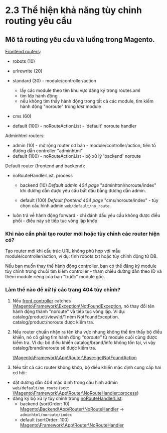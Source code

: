 # 2.3 Thể hiện khả năng tùy chỉnh routing yêu cầu

## Mô tả routing yêu cầu và luồng trong Magento.

[Frontend routers](https://devdocs.magento.com/guides/v2.2/extension-dev-guide/routing.html):

- robots (10)
- urlrewrite (20)
- standard (30) - module/controller/action
    * lấy các module theo tên khu vực đăng ký trong routes.xml
    * tìm lớp hành động
    * nếu không tìm thấy hành động trong tất cả các module, tìm kiếm hành động "noroute" trong *last* module

- cms (60)
- default (100) - noRouteActionList - 'default' noroute handler

Adminhtml routers:

- admin (10) - mở rộng router cơ bản - module/controller/action, tiền tố đường dẫn controller "adminhtml"
- default (100) - noRouteActionList - bộ xử lý 'backend' noroute

Default router (frontend and backend):

- noRouteHandlerList. process
    + backend (10)
      *Default admin 404 page* "adminhtml/noroute/index" khi đường dẫn được yêu cầu bắt đầu bằng đường dẫn admin.

    + default (100)
      *Default frontend 404 page* "cms/noroute/index" - tùy chọn cấu hình admin `web/default/no_route`.

- luôn trả về hành động forward - chỉ đánh dấu yêu cầu không được điều phối - điều này sẽ tiếp tục vòng lặp khớp

### Khi nào cần phải tạo router mới hoặc tùy chỉnh các router hiện có?


Tạo router mới khi cấu trúc URL không phù hợp với mẫu module/controller/action,
ví dụ: tĩnh robots.txt hoặc tùy chỉnh động từ DB.

Nếu bạn muốn thay thế hành động controller, bạn có thể đăng ký module tùy chỉnh trong chuỗi tìm kiếm controller -
tham chiếu đường dẫn theo ID và thêm module riêng của bạn "trước" module gốc.

### Làm thế nào để xử lý các trang 404 tùy chỉnh?

1. Nếu [front controller](https://github.com/magento/magento2/blob/2.3/lib/internal/Magento/Framework/App/FrontController.php#L61-L65) catches [\Magento\Framework\Exception\NotFoundException](https://github.com/magento/magento2/blob/2.3/lib/internal/Magento/Framework/Exception/NotFoundException.php), nó thay đổi tên hành động thành "noroute" và tiếp tục vòng lặp.
   Ví dụ: catalog/product/view/id/1 ném NotFoundException. catalog/product/noroute được kiểm tra.

2. Nếu router chuẩn nhận ra tên khu vực nhưng không thể tìm thấy bộ điều khiển, nó cố gắng tìm hành động *"noroute"*
   từ module cuối cùng được kiểm tra.
   Ví dụ: bộ điều khiển catalog/brand/info không tồn tại, vì vậy catalog/brand/noroute sẽ được kiểm tra.

   [\Magento\Framework\App\Router\Base::getNotFoundAction](https://github.com/magento/magento2/blob/2.3/lib/internal/Magento/Framework/App/Router/Base.php#L237)

3. Nếu tất cả các router không khớp, bộ điều khiển mặc định cung cấp hai cơ hội:
- đặt đường dẫn 404 mặc định trong cấu hình admin `web/default/no_route` (see: [\Magento\Framework\App\Router\NoRouteHandler::process](https://github.com/magento/magento2/blob/2.3/lib/internal/Magento/Framework/App/Router/NoRouteHandler.php#L34))
- đăng ký bộ xử lý tùy chỉnh trong [noRouteHandlerList](https://github.com/magento/magento2/blob/2.3/lib/internal/Magento/Framework/App/Router/NoRouteHandlerList.php):
    * backend (sortOrder: 10) [Magento\Backend\App\Router\NoRouteHandler](https://github.com/magento/magento2/blob/2.3/app/code/Magento/Backend/App/Router/NoRouteHandler.php#L44) -> `adminhtml/noroute/index`
    * default (sortOrder: 100) [Magento\Framework\App\Router\NoRouteHandler](https://github.com/magento/magento2/blob/2.3/lib/internal/Magento/Framework/App/Router/NoRouteHandler.php)
